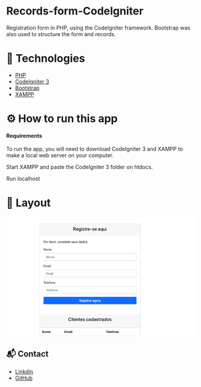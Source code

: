 # Records-form-CodeIgniter
Registration form in PHP, using the CodeIgniter framework. Bootstrap was also used to structure the form and records.

# 🚀 Technologies

* [PHP](https://www.php.net/index.php) 
* [CodeIgniter 3](https://codeigniter.com) 
* [Bootstrap](https://getbootstrap.com) 
* [XAMPP](https://www.apachefriends.org) 


# ⚙️ How to run this app

#### Requirements

To run the app, you will need to download CodeIgniter 3 and XAMPP to make a local web server on your computer.

Start XAMPP and paste the CodeIgniter 3 folder on htdocs. 

Run localhost

# 🎨 Layout


![Tela inicial](https://github.com/fredericoberchof/Records-form---CodeIgniter/blob/master/application/Form.png)


## 📬 Contact

- <a href="https://www.linkedin.com/in/frederico-berchof-69983a135/">Linkdin</a>
- <a href="https://github.com/fredericoberchof">GitHub</a>
 

